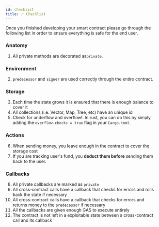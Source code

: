 ```yaml
---
id: checklist
title: ✅ Checklist
---
```


Once you finished developing your smart contract please go through the following list in order to ensure everything is safe for the end user.

### Anatomy
1. All private methods are decorated as`private`.

### Environment
2. `predecessor` and `signer` are used correctly through the entire contract.

### Storage
3. Each time the state grows it is ensured that there is enough balance to cover it
4. All collections (i.e. Vector, Map, Tree, etc) have an unique id
5. Check for underflow and overflow!. In rust, you can do this by simply adding the `overflow-checks = true` flag in your `Cargo.toml`.

### Actions
6. When sending money, you leave enough in the contract to cover the storage cost
7. If you are tracking user's fund, you **deduct them before** sending them back to the user. 

### Callbacks
8. All private callbacks are marked as `private`
9. All cross-contract calls have a callback that checks for errors and rolls back the state if necessary
10. All cross-contract calls have a callback that checks for errors and returns money to the `predecessor` if necessary
11. All the callbacks are given enough GAS to execute entirely
12. The contract is not left in a exploitable state between a cross-contract call and its callback